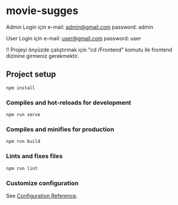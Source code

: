 # movie-sugges

Admin Login için
e-mail: admin@gmail.com
password: admin

User Login için
e-mail: user@gmail.com
password: user

!! Projeyi önyüzde çalıştırmak için "cd /Frontend" komutu ile frontend dizinine girmeniz gerekmektir.

## Project setup

```
npm install
```

### Compiles and hot-reloads for development

```
npm run serve
```

### Compiles and minifies for production

```
npm run build
```

### Lints and fixes files

```
npm run lint
```

### Customize configuration

See [Configuration Reference](https://cli.vuejs.org/config/).
